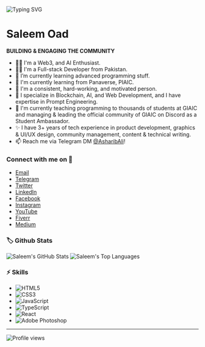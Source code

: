 <!-- Typing SVG -->
![Typing SVG](https://readme-typing-svg.herokuapp.com?font=Courier&color=%2336BCF7&lines=Hello+there!+I'm+Saleem+Oad.;Welcome+to+my+GitHub+Profile!)

# Saleem Oad

**BUILDING & ENGAGING THE COMMUNITY**

- 💪🏻 I'm a Web3, and AI Enthusiast.
- 👨‍💻 I'm a Full-stack Developer from Pakistan.
- 🌱 I’m currently learning advanced programming stuff.
- 📗 I'm currently learning from Panaverse, PIAIC.
- 🚀 I'm a consistent, hard-working, and motivated person.
- 🌊 I specialize in Blockchain, AI, and Web Development, and I have expertise in Prompt Engineering.
- 📗 I'm currently teaching programming to thousands of students at GIAIC and managing & leading the official community of GIAIC on Discord as a Student Ambassador.
- ✨ I have 3+ years of tech experience in product development, graphics & UI/UX design, community management, content & technical writing.
- 📫 Reach me via Telegram DM [@AsharibAli](https://t.me/AsharibAli)!

### Connect with me on 🤝
- [Email](mailto:your-email@example.com)
- [Telegram](https://t.me/AsharibAli)
- [Twitter](https://twitter.com/your-handle)
- [LinkedIn](https://www.linkedin.com/in/your-profile)
- [Facebook](https://facebook.com/your-profile)
- [Instagram](https://instagram.com/your-profile)
- [YouTube](https://youtube.com/your-channel)
- [Fiverr](https://fiverr.com/your-profile)
- [Medium](https://medium.com/@your-profile)

### 🏷️ Github Stats
![Saleem's GitHub Stats](https://github-readme-stats.vercel.app/api?username=your-github-username&show_icons=true&hide_border=true)
![Saleem's Top Languages](https://github-readme-stats.vercel.app/api/top-langs/?username=your-github-username&layout=compact&hide_border=true)

### ⚡ Skills
- ![HTML5](https://img.shields.io/badge/-HTML5-E34F26?style=flat&logo=html5&logoColor=white)
- ![CSS3](https://img.shields.io/badge/-CSS3-1572B6?style=flat&logo=css3)
- ![JavaScript](https://img.shields.io/badge/-JavaScript-F7DF1E?style=flat&logo=javascript&logoColor=black)
- ![TypeScript](https://img.shields.io/badge/-TypeScript-007ACC?style=flat&logo=typescript)
- ![React](https://img.shields.io/badge/-React-61DAFB?style=flat&logo=react&logoColor=black)
- ![Adobe Photoshop](https://img.shields.io/badge/-Adobe%20Photoshop-31A8FF?style=flat&logo=adobe-photoshop&logoColor=black)

---

![Profile views](https://gpvc.arturio.dev/your-github-username)
